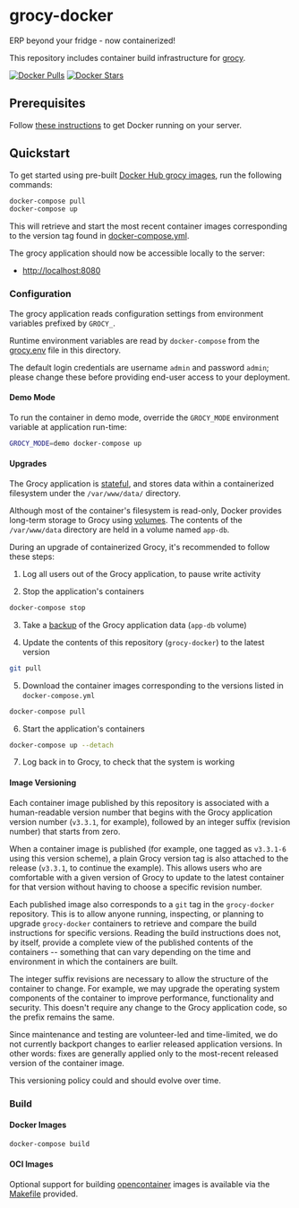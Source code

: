 # grocy-docker

ERP beyond your fridge - now containerized!

This repository includes container build infrastructure for [grocy](https://github.com/grocy/grocy).

[![Docker Pulls](https://img.shields.io/docker/pulls/grocy/grocy.svg)](https://hub.docker.com/r/grocy/grocy/)
[![Docker Stars](https://img.shields.io/docker/stars/grocy/grocy.svg)](https://hub.docker.com/r/grocy/grocy/)

## Prerequisites

Follow [these instructions](https://docs.docker.com/install/) to get Docker running on your server.

## Quickstart

To get started using pre-built [Docker Hub grocy images](https://hub.docker.com/u/grocy), run the following commands:

```sh
docker-compose pull
docker-compose up
```

This will retrieve and start the most recent container images corresponding to the version tag found in [docker-compose.yml](docker-compose.yml).

The grocy application should now be accessible locally to the server:

 - [http://localhost:8080](http://localhost:8080)

### Configuration

The grocy application reads configuration settings from environment variables prefixed by `GROCY_`.

Runtime environment variables are read by `docker-compose` from the [grocy.env](grocy.env) file in this directory.

The default login credentials are username `admin` and password `admin`; please change these before providing end-user access to your deployment.

#### Demo Mode

To run the container in demo mode, override the `GROCY_MODE` environment variable at application run-time:

```sh
GROCY_MODE=demo docker-compose up
```

#### Upgrades

The Grocy application is [stateful](https://en.wikipedia.org/wiki/State_(computer_science)), and stores data within a containerized filesystem under the `/var/www/data/` directory.

Although most of the container's filesystem is read-only, Docker provides long-term storage to Grocy using [volumes](https://docs.docker.com/storage/volumes/). The contents of the `/var/www/data` directory are held in a volume named `app-db`.

During an upgrade of containerized Grocy, it's recommended to follow these steps:

1. Log all users out of the Grocy application, to pause write activity

2. Stop the application's containers

```sh
docker-compose stop
```

3. Take a [backup](https://docs.docker.com/storage/volumes/#back-up-restore-or-migrate-data-volumes) of the Grocy application data (`app-db` volume)

4. Update the contents of this repository (`grocy-docker`) to the latest version

```sh
git pull
```

5. Download the container images corresponding to the versions listed in `docker-compose.yml`

```sh
docker-compose pull
```

6. Start the application's containers

```sh
docker-compose up --detach
```

7. Log back in to Grocy, to check that the system is working

#### Image Versioning

Each container image published by this repository is associated with a human-readable version number that begins with the Grocy application version number (`v3.3.1`, for example), followed by an integer suffix (revision number) that starts from zero.

When a container image is published (for example, one tagged as `v3.3.1-6` using this version scheme), a plain Grocy version tag is also attached to the release (`v3.3.1`, to continue the example).  This allows users who are comfortable with a given version of Grocy to update to the latest container for that version without having to choose a specific revision number.

Each published image also corresponds to a `git` tag in the `grocy-docker` repository.  This is to allow anyone running, inspecting, or planning to upgrade `grocy-docker` containers to retrieve and compare the build instructions for specific versions.  Reading the build instructions does not, by itself, provide a complete view of the published contents of the containers -- something that can vary depending on the time and environment in which the containers are built.

The integer suffix revisions are necessary to allow the structure of the container to change.  For example, we may upgrade the operating system components of the container to improve performance, functionality and security.  This doesn't require any change to the Grocy application code, so the prefix remains the same.

Since maintenance and testing are volunteer-led and time-limited, we do not currently backport changes to earlier released application versions.  In other words: fixes are generally applied only to the most-recent released version of the container image.

This versioning policy could and should evolve over time.

### Build

#### Docker Images

```sh
docker-compose build
```

#### OCI Images

Optional support for building [opencontainer](https://www.opencontainers.org/) images is available via the [Makefile](Makefile) provided.
